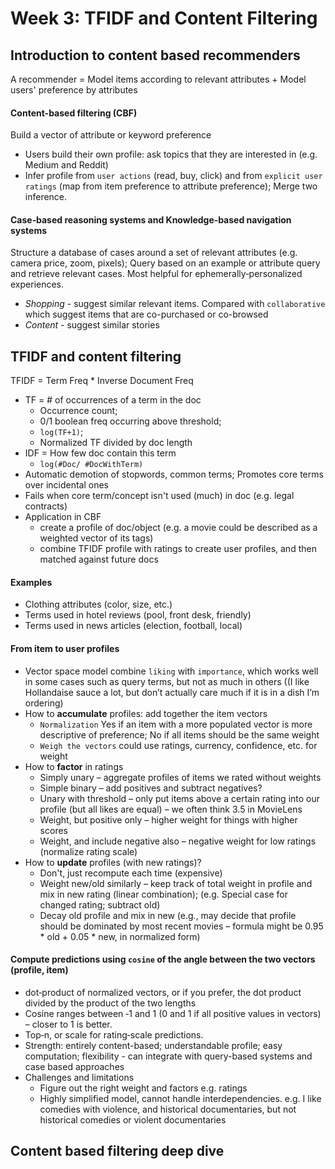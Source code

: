 # Week 3: TFIDF and Content Filtering
## Introduction to content based recommenders
A recommender = Model items according to relevant attributes + Model users' preference by attributes

#### Content-based filtering (CBF)
Build a vector of attribute or keyword preference 
- Users build their own profile: ask topics that they are interested in (e.g. Medium and Reddit)
- Infer profile from `user actions` (read, buy, click) and from `explicit user ratings` (map from item preference to attribute preference); Merge two inference. 

#### Case‐based reasoning systems and Knowledge‐based navigation systems
Structure a database of cases around a set of relevant attributes (e.g. camera price, zoom, pixels); Query based on an example or attribute query and retrieve relevant cases. Most helpful for ephemerally‐personalized experiences.
- *Shopping* - suggest similar relevant items. Compared with `collaborative` which suggest items that are co-purchased or co-browsed
- *Content* - suggest similar stories 



## TFIDF and content filtering
TFIDF = Term Freq * Inverse Document Freq <br>
- TF = # of occurrences of a term in the doc 
  - Occurrence count; 
  - 0/1 boolean freq occurring above threshold; 
  - `log(TF+1)`; 
  - Normalized TF divided by doc length 
- IDF = How few doc contain this term
  - `log(#Doc/ #DocWithTerm)`
- Automatic demotion of stopwords, common terms; Promotes core terms over incidental ones
- Fails when core term/concept isn't used (much) in doc (e.g. legal contracts)
- Application in CBF
  - create a profile of doc/object (e.g. a movie could be described as a weighted vector of its tags)
  - combine TFIDF profile with ratings to create user profiles, and then matched against future docs
  
#### Examples
- Clothing attributes (color, size, etc.)
- Terms used in hotel reviews (pool, front desk, friendly)
- Terms used in news articles (election, football, local)

#### From item to user profiles
- Vector space model combine `liking` with `importance`, which works well in some cases such as query terms, but not as much in others ((I like Hollandaise sauce a lot, but don’t actually care much if it is in a dish I’m ordering)
- How to **accumulate** profiles: add together the item vectors 
  - `Normalization` Yes if an item with a more populated vector is more descriptive of preference; No if all items should be the same weight
  - `Weigh the vectors` could use ratings, currency, confidence, etc. for weight
- How to **factor** in ratings
  - Simply unary – aggregate profiles of items we rated without weights
  - Simple binary – add positives and subtract negatives?
  - Unary with threshold – only put items above a certain rating into our profile (but all likes are equal) – we
  often think 3.5 in MovieLens
  - Weight, but positive only – higher weight for things with higher scores
  - Weight, and include negative also – negative weight for low ratings (normalize rating scale)
- How to **update** profiles (with new ratings)?
  - Don't, just recompute each time (expensive)
  - Weight new/old similarly – keep track of total weight in profile and mix in new rating (linear combination); (e.g. Special case for changed rating; subtract old)
  - Decay old profile and mix in new (e.g., may decide that profile should be dominated by most recent movies – formula might be 0.95 * old + 0.05 * new, in normalized form)
  
#### Compute predictions using `cosine` of the angle between the two vectors (profile, item)
- dot‐product of normalized vectors,
or if you prefer, the dot product divided by the product of the two lengths
- Cosine ranges between ‐1 and 1 (0 and 1 if all positive values in vectors) – closer to 1 is better.
- Top‐n, or scale for rating‐scale predictions.
- Strength: entirely content-based; understandable profile; easy computation; flexibility - can integrate with query-based systems and case based approaches
- Challenges and limitations 
  - Figure out the right weight and factors e.g. ratings
  - Highly simplified model, cannot handle interdependencies. e.g. I like comedies with violence, and historical documentaries, but not historical comedies or violent documentaries 

## Content based filtering deep dive
